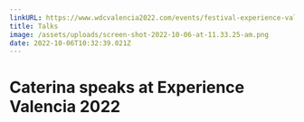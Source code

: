```yaml
---
linkURL: https://www.wdcvalencia2022.com/events/festival-experience-valencia/
title: Talks
image: /assets/uploads/screen-shot-2022-10-06-at-11.33.25-am.png
date: 2022-10-06T10:32:39.021Z
---
```

# Caterina speaks at Experience Valencia 2022